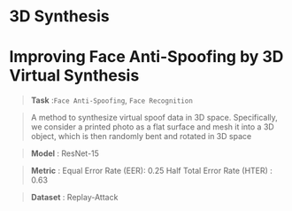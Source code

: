 # 3D Synthesis

# Improving Face Anti-Spoofing by 3D Virtual Synthesis

>**Task** :`Face Anti-Spoofing`, `Face Recognition`

> A method to synthesize virtual spoof data in 3D space. Specifically, we consider a printed photo as a flat surface and mesh it into a 3D object, which is then randomly bent and rotated in 3D space

>**Model** : ResNet-15

> **Metric** : Equal Error Rate (EER): 0.25
Half Total Error Rate (HTER) : 0.63

> **Dataset** : Replay-Attack